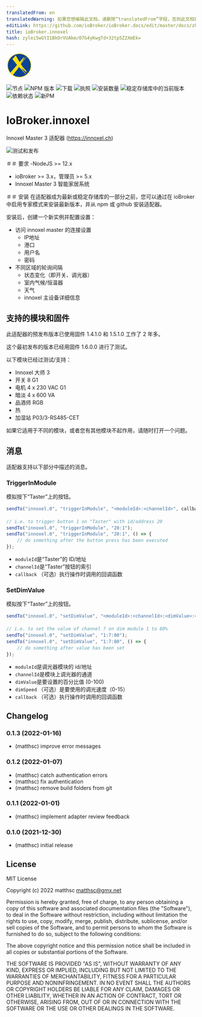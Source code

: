 ```yaml
---
translatedFrom: en
translatedWarning: 如果您想编辑此文档，请删除“translatedFrom”字段，否则此文档将再次自动翻译
editLink: https://github.com/ioBroker/ioBroker.docs/edit/master/docs/zh-cn/adapterref/iobroker.innoxel/README.md
title: ioBroker.innoxel
hash: zylei5wGtI1BkOrVUAkm/O7G4yKwgTd+32tp5Z2XmEk=
---
```

![标识](../../../en/adapterref/iobroker.innoxel/admin/innoxel.png)

![节点](https://img.shields.io/node/v-lts/iobroker.innoxel)
![NPM 版本](https://img.shields.io/npm/v/iobroker.innoxel.svg)
![下载](https://img.shields.io/npm/dm/iobroker.innoxel.svg)
![执照](https://img.shields.io/npm/l/iobroker.innoxel)
![安装数量](https://iobroker.live/badges/innoxel-installed.svg)
![稳定存储库中的当前版本](https://iobroker.live/badges/innoxel-stable.svg)
![依赖状态](https://img.shields.io/david/matthsc/iobroker.innoxel.svg)
![新PM](https://nodei.co/npm/iobroker.innoxel.png?downloads=true)

# IoBroker.innoxel
Innoxel Master 3 适配器 (https://innoxel.ch)

![测试和发布](https://github.com/matthsc/ioBroker.innoxel/workflows/Test%20and%20Release/badge.svg)

＃＃ 要求
-NodeJS >= 12.x
- ioBroker >= 3.x，管理员 >= 5.x
- Innoxel Master 3 智能家居系统

＃＃ 安装
在适配器成为最新或稳定存储库的一部分之前，您可以通过在 ioBroker 中启用专家模式来安装最新版本，并从 npm 或 github 安装适配器。

安装后，创建一个新实例并配置设置：

- 访问 innoxel master 的连接设置
    -   IP地址
    -   港口
    -   用户名
    -   密码
- 不同区域的轮询间隔
    - 状态变化（即开关、调光器）
    - 室内气候/恒温器
    -   天气
    - innoxel 主设备详细信息

## 支持的模块和固件
此适配器的预发布版本已使用固件 1.4.1.0 和 1.5.1.0 工作了 2 年多。

这个最初发布的版本已经用固件 1.6.0.0 进行了测试。

以下模块已经过测试/支持：

- Innoxel 大师 3
- 开关 8 G1
- 电机 4 x 230 VAC G1
- 暗淡 4 x 600 VA
- 品酒师 RGB
- 热
- 加湿站 P03/3-RS485-CET

如果它适用于不同的模块，或者您有其他模块不起作用，请随时打开一个问题。

## 消息
适配器支持以下部分中描述的消息。

### TriggerInModule
模拟按下“Taster”上的按钮。

```ts
sendTo("innoxel.0", "triggerInModule", "<moduleId>:<channelId>", callback);

// i.e. to trigger button 1 on "Taster" with id/address 20
sendTo("innoxel.0", "triggerInModule", "20:1");
sendTo("innoxel.0", "triggerInModule", "20:1", () => {
    // do something after the button press has been executed
});
```

- <code>moduleId</code>是“Taster”的 ID/地址
- <code>channelId</code>是“Taster”按钮的索引
- <code>callback</code> （可选）执行操作时调用的回调函数

### SetDimValue
模拟按下“Taster”上的按钮。

```ts
sendTo("innoxel.0", "setDimValue", "<moduleId>:<channelId>:<dimValue>:<dimSpeed>", callback);

// i.e. to set the value of channel 7 on dim module 1 to 80%
sendTo("innoxel.0", "setDimValue", "1:7:80");
sendTo("innoxel.0", "setDimValue", "1:7:80", () => {
    // do something after value has been set
});
```

- <code>moduleId</code>是调光器模块的 id/地址
- <code>channelId</code>是模块上调光器的通道
- <code>dimValue</code>是要设置的百分比值 (0-100)
- <code>dimSpeed</code> （可选）是要使用的调光速度（0-15）
- <code>callback</code> （可选）执行操作时调用的回调函数

## Changelog

<!--
    Placeholder for the next version (at the beginning of the line):
    ### **WORK IN PROGRESS**
-->
### 0.1.3 (2022-01-16)

-   (matthsc) improve error messages

### 0.1.2 (2022-01-07)

-   (matthsc) catch authentication errors
-   (matthsc) fix authentication
-   (matthsc) remove build folders from git

### 0.1.1 (2022-01-01)

-   (matthsc) implement adapter review feedback

### 0.1.0 (2021-12-30)

-   (matthsc) initial release

## License

MIT License

Copyright (c) 2022 matthsc <matthsc@gmx.net>

Permission is hereby granted, free of charge, to any person obtaining a copy
of this software and associated documentation files (the "Software"), to deal
in the Software without restriction, including without limitation the rights
to use, copy, modify, merge, publish, distribute, sublicense, and/or sell
copies of the Software, and to permit persons to whom the Software is
furnished to do so, subject to the following conditions:

The above copyright notice and this permission notice shall be included in all
copies or substantial portions of the Software.

THE SOFTWARE IS PROVIDED "AS IS", WITHOUT WARRANTY OF ANY KIND, EXPRESS OR
IMPLIED, INCLUDING BUT NOT LIMITED TO THE WARRANTIES OF MERCHANTABILITY,
FITNESS FOR A PARTICULAR PURPOSE AND NONINFRINGEMENT. IN NO EVENT SHALL THE
AUTHORS OR COPYRIGHT HOLDERS BE LIABLE FOR ANY CLAIM, DAMAGES OR OTHER
LIABILITY, WHETHER IN AN ACTION OF CONTRACT, TORT OR OTHERWISE, ARISING FROM,
OUT OF OR IN CONNECTION WITH THE SOFTWARE OR THE USE OR OTHER DEALINGS IN THE
SOFTWARE.